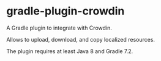 # gradle-plugin-crowdin

A Gradle plugin to integrate with Crowdin.

Allows to upload, download, and copy localized resources.

The plugin requires at least Java 8 and Gradle 7.2.
